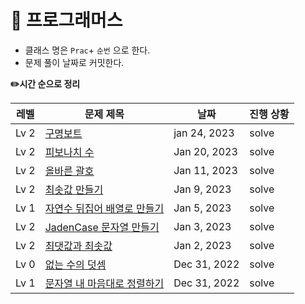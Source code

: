 <h1>📁 프로그래머스</h1>

- 클래스 명은 `Prac`+ `순번` 으로 한다.
- 문제 풀이 날짜로 커밋한다.


<b>✏️시간 순으로 정리</b>

|레벨| 문제 제목                                                                                   |날짜|진행 상황|
|------|-----------------------------------------------------------------------------------------|---|---|
|Lv 2| [구명보트](https://github.com/kimjiae970/Algorithm-/blob/main/src/programmers/Prac9.java)    |jan 24, 2023|solve|
|Lv 2| [피보나치 수](https://github.com/kimjiae970/Algorithm-/blob/main/src/programmers/Prac8.java) |Jan 20, 2023|solve|
|Lv 2| [올바른 괄호](https://github.com/kimjiae970/Algorithm-/blob/main/src/programmers/Prac7.java) |Jan 11, 2023|solve|
|Lv 2| [최솟값 만들기](https://github.com/kimjiae970/Algorithm-/blob/main/src/Prac6.java)            |Jan 9, 2023|solve|
|Lv 1| [자연수 뒤집어 배열로 만들기](https://github.com/kimjiae970/Algorithm-/blob/main/src/Prac5.java)    |Jan 5, 2023|solve|
|Lv 2| [JadenCase 문자열 만들기](https://github.com/kimjiae970/Algorithm-/blob/main/src/Prac4.java)  |Jan 3, 2023|solve|
|Lv 2| [최댓값과 최솟값](https://school.programmers.co.kr/learn/courses/30/lessons/12939)             |Jan 2, 2023|solve|
|Lv 0| [없는 수의 덧셈](https://github.com/kimjiae970/Algorithm-/blob/main/src/Prac2.java)           |Dec 31, 2022|solve|
|Lv 1| [문자열 내 마음대로 정렬하기](https://github.com/kimjiae970/Algorithm-/blob/main/src/Prac1.java)    |Dec 31, 2022|solve|
